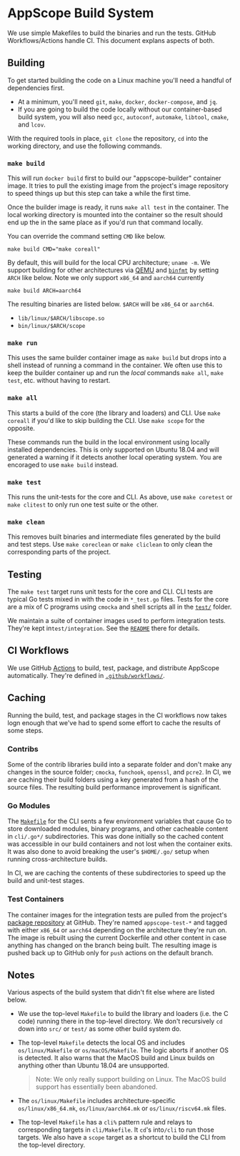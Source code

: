 # AppScope Build System

We use simple Makefiles to build the binaries and run the tests. GitHub Workflows/Actions handle CI. This document explans aspects of both.

## Building

To get started building the code on a Linux machine you'll need a handful of dependencies first.

* At a minimum, you'll need `git`, `make`, `docker`, `docker-compose`, and `jq`.
* If you are going to build the code locally without our container-based build system, you will also need `gcc`, `autoconf`, `automake`, `libtool`, `cmake`, and `lcov`.

With the required tools in place, `git clone` the repository, `cd` into the working directory, and use the following commands.

### `make build`

This will run `docker build` first to build our "appscope-builder" container image. It tries to pull the existing image from the project's image repository to speed things up but this step can take a while the first time.

Once the builder image is ready, it runs `make all test` in the container. The local working directory is mounted into the container so the result should end up the in the same place as if you'd run that command locally.

You can override the command setting `CMD` like below.

```text
make build CMD="make coreall"
```

By default, this will build for the local CPU architecture; `uname -m`. We support building for other architectures via [QEMU] and [`binfmt`] by setting `ARCH` like below. Note we only support `x86_64` and `aarch64` currently

```text
make build ARCH=aarch64
```

The resulting binaries are listed below. `$ARCH` will be `x86_64` or `aarch64`.

* `lib/linux/$ARCH/libscope.so`
* `bin/linux/$ARCH/scope`

### `make run`

This uses the same builder container image as `make build` but drops into a shell instead of running a command in the container. We often use this to keep the builder container up and run the _local_ commands `make all`, `make test`, etc. without having to restart.

### `make all`

This starts a build of the core (the library and loaders) and CLI. Use `make coreall` if you'd like to skip building the CLI. Use `make scope` for the opposite.

These commands run the build in the local environment using locally installed dependencies. This is only supported on Ubuntu 18.04 and will generated a warning if it detects another local operating system. You are encoraged to use `make build` instead.

### `make test`

This runs the unit-tests for the core and CLI. As above, use `make coretest` or `make clitest` to only run one test suite or the other.

### `make clean`

This removes built binaries and intermediate files generated by the build and test steps. Use `make coreclean` or `make cliclean` to only clean the corresponding parts of the project.

## Testing

The `make test` target runs unit tests for the core and CLI. CLI tests are typical Go tests mixed in with the code in `*_test.go` files. Tests for the core are a mix of C programs using `cmocka` and shell scripts all in the [`test/`](../test/) folder.

We maintain a suite of container images used to perform integration tests. They're kept in`test/integration`. See the [`README`](../test/integration/README.md) there for details.

## CI Workflows

We use GitHub [Actions] to build, test, package, and distribute AppScope automatically. They're defined in [`.github/workflows/`](../.github/workflows/).

## Caching

Running the build, test, and package stages in the CI workflows now takes logn enough that we've had to spend some effort to cache the results of some steps. 

### Contribs

Some of the contrib libraries build into a separate folder and don't make any changes in the source folder; `cmocka`, `funchook`, `openssl`, and `pcre2`. In CI, we are caching their build folders using a key generated from a hash of the source files. The resulting build performance improvement is significant.

### Go Modules

The [`Makefile`](../cli/Makefile) for the CLI sents a few environment variables that cause Go to store downloaded modules, binary programs, and other cacheable content in `cli/.go*/` subdirectories. This was done initially so the cached content was accessible in our build containers and not lost when the container exits. It was also done to avoid breaking the user's `$HOME/.go/` setup when running cross-architecture builds.

In CI, we are caching the contents of these subdirectories to speed up the build and unit-test stages.

### Test Containers

The container images for the integration tests are pulled from the project's [package repository](https://github.com/orgs/criblio/packages?repo_name=appscope) at GitHub. They're named `appscope-test-*` and tagged with either `x86_64` or `aarch64` depending on the architecture they're run on. The image is rebuilt using the current Dockerfile and other content in case anything has changed on the branch being built. The resulting image is pushed back up to GitHub only for `push` actions on the default branch.

## Notes

Various aspects of the build system that didn't fit else where are listed below.

* We use the top-level `Makefile` to build the library and loaders (i.e. the C code) running there in the top-level directory. We don't recursively `cd` down into `src/` or `test/` as some other build system do.
* The top-level `Makefile` detects the local OS and includes `os/linux/Makefile` or `os/macOS/Makefile`. The logic aborts if another OS is detected. It also warns that the MacOS build and Linux builds on anything other than Ubuntu 18.04 are unsupported.

  > Note: We only really support building on Linux. The MacOS build support has essentially been abandoned.
* The `os/linux/Makefile` includes architecture-specific `os/linux/x86_64.mk`, `os/linux/aarch64.mk` or `os/linux/riscv64.mk` files.
* The top-level `Makefile` has a `cli%` pattern rule and relays to corresponding targets in `cli/Makefile`. It `cd`'s into`/cli` to run those targets. We also have a `scope` target as a shortcut to build the CLI from the top-level directory.

[QEMU]: https://www.qemu.org/
[`binfmt`]: https://www.kernel.org/doc/html/latest/admin-guide/binfmt-misc.html
[Actions]: https://docs.github.com/en/actions
